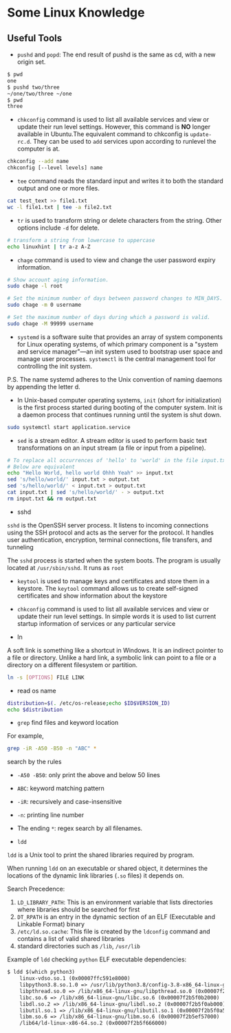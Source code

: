 # Some Linux Knowledge

## Useful Tools

* `pushd` and `popd`: The end result of pushd is the same as cd, with a new origin set.

```bash
$ pwd
one
$ pushd two/three
~/one/two/three ~/one
$ pwd
three
```

* `chkconfig` command is used to list all available services and view or update their run level settings.
However, this command is **NO** longer available in Ubuntu.The equivalent command to chkconfig is `update-rc.d`. They can be used to `add` services upon according to runlevel the computer is at.

```bash
chkconfig --add name
chkconfig [--level levels] name 
```

* `tee` command reads the standard input and writes it to both the standard output and one or more files.

```bash
cat test_text >> file1.txt
wc -l file1.txt | tee -a file2.txt
```

* `tr` is used to transform string or delete characters from the string. Other options include `-d` for delete.

```bash
# transform a string from lowercase to uppercase
echo linuxhint | tr a-z A-Z
```

* `chage` command is used to view and change the user password expiry information.

```bash
# Show account aging information.
sudo chage -l root

# Set the minimum number of days between password changes to MIN_DAYS. A value of zero for this field indicates that the user may change his/her password at any time.
sudo chage -m 0 username

# Set the maximum number of days during which a password is valid. 
sudo chage -M 99999 username
```

* `systemd` is a software suite that provides an array of system components for Linux operating systems, of which primary component is a "system and service manager"—an init system used to bootstrap user space and manage user processes. `systemctl` is the central management tool for controlling the init system.

P.S. The name systemd adheres to the Unix convention of naming daemons by appending the letter d.

* In Unix-based computer operating systems, `init` (short for initialization) is the first process started during booting of the computer system. Init is a daemon process that continues running until the system is shut down.

```bash
sudo systemctl start application.service
```

* `sed` is a stream editor. A stream editor is used to perform basic text transformations on an input stream (a file or input from a pipeline).

```bash
# To replace all occurrences of 'hello' to 'world' in the file input.txt:
# Below are equivalent 
echo "Hello World, hello world Ohhh Yeah" >> input.txt
sed 's/hello/world/' input.txt > output.txt
sed 's/hello/world/' < input.txt > output.txt
cat input.txt | sed 's/hello/world/' - > output.txt
rm input.txt && rm output.txt
```

* sshd

`sshd` is the OpenSSH server process. It listens to incoming connections using the SSH protocol and acts as the server for the protocol. It handles user authentication, encryption, terminal connections, file transfers, and tunneling

The `sshd` process is started when the system boots. The program is usually located at `/usr/sbin/sshd`. It runs as `root`

* `keytool` is used to manage keys and certificates and store them in a keystore. The `keytool` command allows us to create self-signed certificates and show information about the keystore

* `chkconfig` command is used to list all available services and view or update their run level settings. In simple words it is used to list current startup information of services or any particular service

* ln

A soft link is something like a shortcut in Windows. It is an indirect pointer to a file or directory. Unlike a hard link, a symbolic link can point to a file or a directory on a different filesystem or partition.

```bash
ln -s [OPTIONS] FILE LINK
```

* read os name

```bash
distribution=$(. /etc/os-release;echo $ID$VERSION_ID)
echo $distribution
```

* `grep` find files and keyword location

For example,

```bash
grep -iR -A50 -B50 -n "ABC" *
```

search by the rules

  * `-A50 -B50`: only print the above and below 50 lines
  * `ABC`: keyword matching pattern
  * `-iR`: recursively and case-insensitive
  * `-n`: printing line number
  * The ending `*`: regex search by all filenames.

* `ldd`

`ldd` is a Unix tool to print the shared libraries required by program.

When running `ldd` on an executable or shared object, it determines the locations of the dynamic link libraries (`.so` files) it depends on.

Search Precedence:

  1. `LD_LIBRARY_PATH`: This is an environment variable that lists directories where libraries should be searched for first
  2. `DT_RPATH` is an entry in the dynamic section of an ELF (Executable and Linkable Format) binary
  3. `/etc/ld.so.cache`: This file is created by the `ldconfig` command and contains a list of valid shared libraries
  4. standard directories such as `/lib`, `/usr/lib`

Example of `ldd` checking `python` ELF executable dependencies:

```txt
$ ldd $(which python3)
    linux-vdso.so.1 (0x00007ffc591e8000)
    libpython3.8.so.1.0 => /usr/lib/python3.8/config-3.8-x86_64-linux-gnu/libpython3.8.so.1.0 (0x00007f2b5f2c7000)
    libpthread.so.0 => /lib/x86_64-linux-gnu/libpthread.so.0 (0x00007f2b5f2a4000)
    libc.so.6 => /lib/x86_64-linux-gnu/libc.so.6 (0x00007f2b5f0b2000)
    libdl.so.2 => /lib/x86_64-linux-gnu/libdl.so.2 (0x00007f2b5f0ab000)
    libutil.so.1 => /lib/x86_64-linux-gnu/libutil.so.1 (0x00007f2b5f0a5000)
    libm.so.6 => /lib/x86_64-linux-gnu/libm.so.6 (0x00007f2b5ef57000)
    /lib64/ld-linux-x86-64.so.2 (0x00007f2b5f666000)
```
